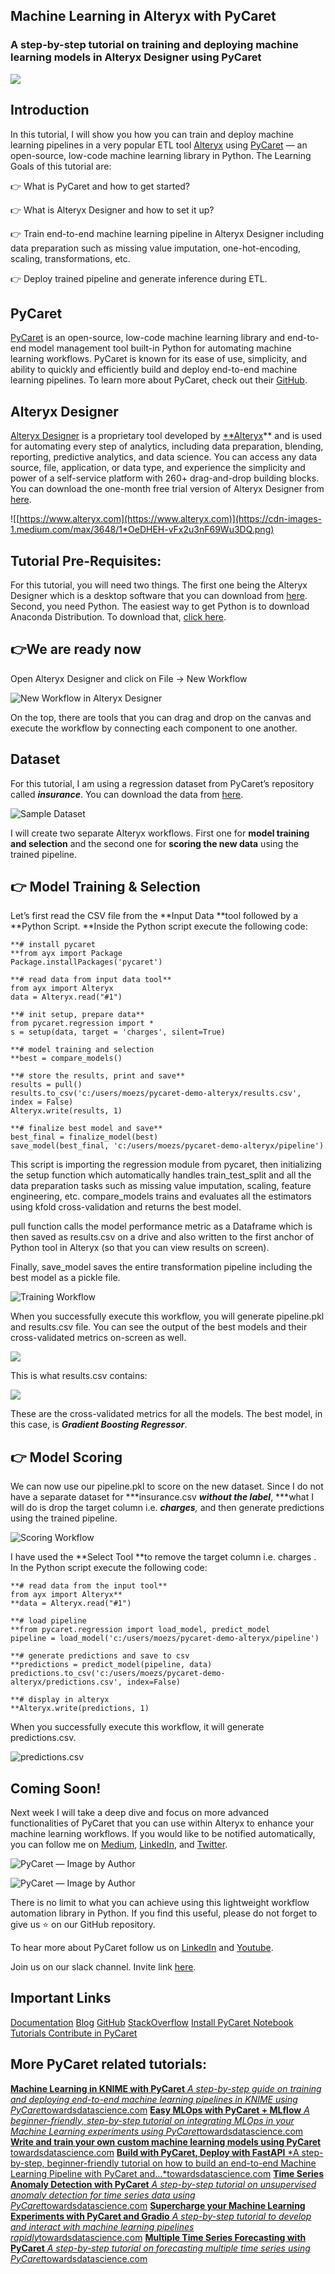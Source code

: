 
## Machine Learning in Alteryx with PyCaret

### A step-by-step tutorial on training and deploying machine learning models in Alteryx Designer using PyCaret

![](https://cdn-images-1.medium.com/max/2000/1*T6OjmWCOMcsm8wi0xQcjeQ.jpeg)

## Introduction

In this tutorial, I will show you how you can train and deploy machine learning pipelines in a very popular ETL tool [Alteryx](https://www.alteryx.com) using [PyCaret](https://www.pycaret.org) — an open-source, low-code machine learning library in Python. The Learning Goals of this tutorial are:

👉 What is PyCaret and how to get started?

👉 What is Alteryx Designer and how to set it up?

👉 Train end-to-end machine learning pipeline in Alteryx Designer including data preparation such as missing value imputation, one-hot-encoding, scaling, transformations, etc.

👉 Deploy trained pipeline and generate inference during ETL.

## PyCaret

[PyCaret](https://www.pycaret.org/) is an open-source, low-code machine learning library and end-to-end model management tool built-in Python for automating machine learning workflows. PyCaret is known for its ease of use, simplicity, and ability to quickly and efficiently build and deploy end-to-end machine learning pipelines. To learn more about PyCaret, check out their [GitHub](https://www.github.com/pycaret/pycaret).

## Alteryx Designer

[Alteryx Designer](https://www.alteryx.com/products/alteryx-platform/alteryx-designer) is a proprietary tool developed by [**Alteryx](https://www.alteryx.com)** and is used for automating every step of analytics, including data preparation, blending, reporting, predictive analytics, and data science. You can access any data source, file, application, or data type, and experience the simplicity and power of a self-service platform with 260+ drag-and-drop building blocks. You can download the one-month free trial version of Alteryx Designer from [here](https://www.alteryx.com/designer-trial/alteryx-free-trial).

![[https://www.alteryx.com](https://www.alteryx.com)](https://cdn-images-1.medium.com/max/3648/1*OeDHEH-vFx2u3nF69Wu3DQ.png)

## Tutorial Pre-Requisites:

For this tutorial, you will need two things. The first one being the Alteryx Designer which is a desktop software that you can download from [here](https://www.alteryx.com/designer-trial/alteryx-free-trial). Second, you need Python. The easiest way to get Python is to download Anaconda Distribution. To download that, [click here](https://www.anaconda.com/distribution/).

## 👉We are ready now

Open Alteryx Designer and click on File → New Workflow

![New Workflow in Alteryx Designer](https://cdn-images-1.medium.com/max/3818/1*O7on438FoX76Ou9vjFDGpw.png)

On the top, there are tools that you can drag and drop on the canvas and execute the workflow by connecting each component to one another.

## Dataset

For this tutorial, I am using a regression dataset from PyCaret’s repository called ***insurance***. You can download the data from [here](https://github.com/pycaret/pycaret/blob/master/datasets/insurance.csv).

![Sample Dataset](https://cdn-images-1.medium.com/max/2000/0*_5ZOcQ4IBD55ADn6.png)

I will create two separate Alteryx workflows. First one for **model training and selection** and the second one for **scoring the new data** using the trained pipeline.

## 👉 Model Training & Selection

Let’s first read the CSV file from the **Input Data **tool followed by a **Python Script. **Inside the Python script execute the following code:

    **# install pycaret
    **from ayx import Package
    Package.installPackages('pycaret')

    **# read data from input data tool**
    from ayx import Alteryx
    data = Alteryx.read("#1")

    **# init setup, prepare data**
    from pycaret.regression import *
    s = setup(data, target = 'charges', silent=True)

    **# model training and selection
    **best = compare_models()

    **# store the results, print and save**
    results = pull()
    results.to_csv('c:/users/moezs/pycaret-demo-alteryx/results.csv', index = False)
    Alteryx.write(results, 1)

    **# finalize best model and save**
    best_final = finalize_model(best)
    save_model(best_final, 'c:/users/moezs/pycaret-demo-alteryx/pipeline')

This script is importing the regression module from pycaret, then initializing the setup function which automatically handles train_test_split and all the data preparation tasks such as missing value imputation, scaling, feature engineering, etc. compare_models trains and evaluates all the estimators using kfold cross-validation and returns the best model.

pull function calls the model performance metric as a Dataframe which is then saved as results.csv on a drive and also written to the first anchor of Python tool in Alteryx (so that you can view results on screen).

Finally, save_model saves the entire transformation pipeline including the best model as a pickle file.

![Training Workflow](https://cdn-images-1.medium.com/max/3836/1*2qny4Iy7SNePSpT7fZWSuw.png)

When you successfully execute this workflow, you will generate pipeline.pkl and results.csv file. You can see the output of the best models and their cross-validated metrics on-screen as well.

![](https://cdn-images-1.medium.com/max/2000/1*Vc6Pr88a6cxVfxxUGSp9yg.png)

This is what results.csv contains:

![](https://cdn-images-1.medium.com/max/2000/0*u9dRI79LDdDOrvw5.png)

These are the cross-validated metrics for all the models. The best model, in this case, is ***Gradient Boosting Regressor***.

## 👉 Model Scoring

We can now use our pipeline.pkl to score on the new dataset. Since I do not have a separate dataset for ***insurance.csv ***without the label***, ***what I will do is drop the target column i.e. ***charges**,* and then generate predictions using the trained pipeline.

![Scoring Workflow](https://cdn-images-1.medium.com/max/3830/1*ZVEhi6EdcXg_dKINWisR0g.png)

I have used the **Select Tool **to remove the target column i.e. charges . In the Python script execute the following code:

    **# read data from the input tool**
    from ayx import Alteryx**
    **data = Alteryx.read("#1")

    **# load pipeline
    **from pycaret.regression import load_model, predict_model
    pipeline = load_model('c:/users/moezs/pycaret-demo-alteryx/pipeline')

    **# generate predictions and save to csv
    **predictions = predict_model(pipeline, data)
    predictions.to_csv('c:/users/moezs/pycaret-demo-alteryx/predictions.csv', index=False)

    **# display in alteryx
    **Alteryx.write(predictions, 1)

When you successfully execute this workflow, it will generate predictions.csv.

![predictions.csv](https://cdn-images-1.medium.com/max/2000/0*v6pthOCcVwNMww9S.png)

## Coming Soon!

Next week I will take a deep dive and focus on more advanced functionalities of PyCaret that you can use within Alteryx to enhance your machine learning workflows. If you would like to be notified automatically, you can follow me on [Medium](https://medium.com/@moez-62905), [LinkedIn](https://www.linkedin.com/in/profile-moez/), and [Twitter](https://twitter.com/moezpycaretorg1).

![PyCaret — Image by Author](https://cdn-images-1.medium.com/max/2412/0*PLdJpNCTXdttEn8W.png)

![PyCaret — Image by Author](https://cdn-images-1.medium.com/max/2402/0*IvqhUYDstXqz55eF.png)

There is no limit to what you can achieve using this lightweight workflow automation library in Python. If you find this useful, please do not forget to give us ⭐️ on our GitHub repository.

To hear more about PyCaret follow us on [LinkedIn](https://www.linkedin.com/company/pycaret/) and [Youtube](https://www.youtube.com/channel/UCxA1YTYJ9BEeo50lxyI_B3g).

Join us on our slack channel. Invite link [here](https://join.slack.com/t/pycaret/shared_invite/zt-p7aaexnl-EqdTfZ9U~mF0CwNcltffHg).

## Important Links

[Documentation](https://pycaret.readthedocs.io/en/latest/installation.html)
[Blog](https://medium.com/@moez_62905)
[GitHub](http://www.github.com/pycaret/pycaret)
[StackOverflow](https://stackoverflow.com/questions/tagged/pycaret)
[Install PyCaret
](https://pycaret.readthedocs.io/en/latest/installation.html)[Notebook Tutorials
](https://pycaret.readthedocs.io/en/latest/tutorials.html)[Contribute in PyCaret](https://pycaret.readthedocs.io/en/latest/contribute.html)

## More PyCaret related tutorials:
[**Machine Learning in KNIME with PyCaret**
*A step-by-step guide on training and deploying end-to-end machine learning pipelines in KNIME using PyCaret*towardsdatascience.com](https://towardsdatascience.com/machine-learning-in-knime-with-pycaret-420346e133e2)
[**Easy MLOps with PyCaret + MLflow**
*A beginner-friendly, step-by-step tutorial on integrating MLOps in your Machine Learning experiments using PyCaret*towardsdatascience.com](https://towardsdatascience.com/easy-mlops-with-pycaret-mlflow-7fbcbf1e38c6)
[**Write and train your own custom machine learning models using PyCaret**
towardsdatascience.com](https://towardsdatascience.com/write-and-train-your-own-custom-machine-learning-models-using-pycaret-8fa76237374e)
[**Build with PyCaret, Deploy with FastAPI**
*A step-by-step, beginner-friendly tutorial on how to build an end-to-end Machine Learning Pipeline with PyCaret and…*towardsdatascience.com](https://towardsdatascience.com/build-with-pycaret-deploy-with-fastapi-333c710dc786)
[**Time Series Anomaly Detection with PyCaret**
*A step-by-step tutorial on unsupervised anomaly detection for time series data using PyCaret*towardsdatascience.com](https://towardsdatascience.com/time-series-anomaly-detection-with-pycaret-706a6e2b2427)
[**Supercharge your Machine Learning Experiments with PyCaret and Gradio**
*A step-by-step tutorial to develop and interact with machine learning pipelines rapidly*towardsdatascience.com](https://towardsdatascience.com/supercharge-your-machine-learning-experiments-with-pycaret-and-gradio-5932c61f80d9)
[**Multiple Time Series Forecasting with PyCaret**
*A step-by-step tutorial on forecasting multiple time series using PyCaret*towardsdatascience.com](https://towardsdatascience.com/multiple-time-series-forecasting-with-pycaret-bc0a779a22fe)
